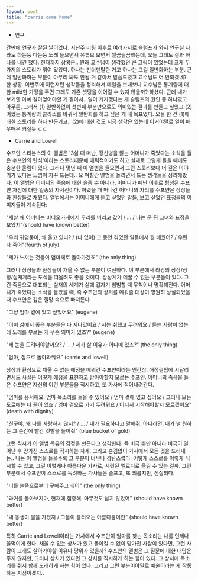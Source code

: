 ```yaml
---
layout: post
title: "carrie come home"
---
```


- 연구

간만에 연구가 잘된 날이었다. 지난주 미팅 이후로 여러가지로 슬럼프가 와서 연구실 나와도 하는둥 마는둥 노래 들으면서 유튜브 보면서 찔끔찔끔했는데, 오늘 그래도 결과 하나를 내긴 했다. 현재까지 상황은.. 원래 교수님이 생각했던 큰 그림이 있었는데 크게 두 가지의 스토리가 엮여 있었다. 하나는 펀더멘탈한 거고 하나는 그걸 일반화하는 부분. 근데 일반화하는 부분이 아무리 봐도 안될 거 같아서 말씀드렸고 교수님도 어 안되겠네? 한 상황. 이번주에 이런저런 생각들을 정리해서 메일을 보내보니 교수님은 통계량에 대한 mild한 가정을 주면 그래도 기존 셋팅을 이어갈 수 있지 않을까? 하셨다.
근데 내가 보기엔 아예 갈아엎어야할 거 같아서.. 일이 커지겠다는 게 슬럼프의 원인 중 하나였고 아무튼, 그래서 (1) 일반화없이 첫번째 부분만으로도 의미있는 결과를 만들고 싶었고 (2) 어쨌든 통계량의 클라스를 바꿔서 일반화를 하고 싶은 게 내 목표였다. 오늘 한 건 (1)에 대한 스토리를 하나 만든거고.. (2)에 대한 것도 지금 생각은 있는데 이거야말로 일이 매우매우 커질듯 ㄷㄷ

- Carrie and Lowell

수프얀 스티븐스의 이 앨범은 '3살 때 떠난, 정신병을 앓는 어머니가 죽었다는 소식을 들은 수프얀의 탄식'이라는 스토리때문에 매력적이기도 하고 실제로 그렇게 들을 때에도 충분한 울림이 있다. 그러나 몇년 째 이 앨범을 들으면서 그런 스토리보다 더 깊은 이야기가 있다는 느낌이 자꾸 드는데.. 요 며칠간 앨범을 돌리면서 드는 생각들을 정리해봤다: 이 앨범은 어머니의 죽음에 대한 슬픔 뿐 아니라, 어머니가 떠난 이후로 형성된 수프얀 자신에 대한 일종의 자서전이다. 어렸을 때 떠나간 어머니의 자리를 수프얀은 상상들과 환상들로 채웠다. 앨범에서는 어머니에게 듣고 싶었던 말들, 보고 싶었던 표정들의 이미지들이 계속된다: 

"세살 때 어머니는 비디오가게에서 우리를 버리고 갔어 / ... / 나는 문 뒤 그녀의 표정을 보았지"(should have known better)

"우리 귀염둥이, 왜 울고 있니? / (나 없이) 그 동안 겪었던 일들에서 뭘 배웠어? / 우린 다 죽어"(fourth of july) 

"제가 느끼는 것들이 엄마께로 돌아가겠죠" (the only thing)

그러나 상상들과 환상들이 채울 수 없는 부분이 여전하다. 이 부분에서 라캉의 상상/상징/실재계라는 도식을 떠올려도 좋을 것이다. 상상계가 메꿀 수 없는 부분들이 있다. 그건 죽음으로 대표되는 실재의 세계가 삶에 갑자기 침범할 때 무척이나 명확해진다. 어머니가 죽었다는 소식을 들었을 때, 즉 수프얀의 상처를 메워줄 대상이 영원히 상실되었을 때 수프얀은 깊은 절망 속으로 빠져든다. 

"그냥 엄마 곁에 있고 싶었어요" (eugene)

"이미 삶에서 좋은 부분들은 다 지나갔어요 / 저는 취했고 두려워요 / 듣는 사람이 없는데 노래를 부르는 게 무슨 의미가 있죠?" (eugene)

"제 눈을 도려내야할까요? / ... / 제가 살 이유가 어디에 있죠?" (the only thing)

"엄마, 집으로 돌아와줘요" (carrie and lowell)

상상과 환상으로 채울 수 없는 애정을 메워간 수프얀이라는 인간상. 애정결핍에 시달리면서도 사실은 어떻게 애정을 표현하고 받아야할지 모르는 수프얀. 어머니의 죽음을 들은 수프얀은 자신의 이런 부분들을 직시하고, 또 가사에 적어내려간다. 

"엄마를 용서해요, 엄마 목소리를 들을 수 있어요 / 엄마 곁에 있고 싶어요 / 그러나 모든 도로에는 다 끝이 있죠 / 엄마 곁으로 가기 두려워요 / 어디서 시작해야할지 모르겠어요"(death with dignity)

"친구야, 왜 나를 사랑하지 않지? / ... / 내가 필요하다고 말해줘, 아니라면, 내가 널 원하는 그 순간에 빨간 깃발을 들어줘" (blue bucket of gold)

그런 직시가 이 앨범 특유의 감정을 만든다고 생각한다. 즉 비극 뿐만 아니라 비극이 일어난 후 망가진 스스로를 직시하는 자세. 그리고 숨김없이 가사에서 모든 것을 드러내는.. 나는 이 앨범을 들을수록 그 부분이 너무나 경탄스럽다. 어떻게 스스로를 이렇게 직시할 수 있고, 그걸 이렇게나 아름다운 가사로, 세련된 멜로디로 옮길 수 있는 걸까. 그런 부분에서 수프얀이 스스로를 독려하는 가사들은 슬프고, 또 외롭지만, 진실되다. 

"너를 슬픔으로부터 구해주고 싶어" (the only thing)

"과거를 돌아보지마, 현재에 집중해, 아무것도 남지 않았어" (should have known better)

"내 동생이 딸을 가졌지 / 그들이 불러오는 아름다움이란" (should have known better)

특히 Carrie and Lowell이라는 가사에서 수프얀이 엄마를 찾는 목소리는 나를 언제나 울먹이게 한다. 채울 수 없는 상처가 있고 돌이킬 수 없이 망가진 사람이 있다면, 그런 사람이 그래도 살아가야할 이유나 당위가 있을까? 수프얀의 앨범은 그 질문에 대한 대답은 주지 않지만, 그러나 상처가 있다면 그 상처를 직시하게 하는 힘이 있다. 그 상처에 목소리를 줘서 함께 노래하게 하는 힘이 있다. 그리고 그런 부분이야말로 예술이라는 게 작동하는 지점이겠지.. 





